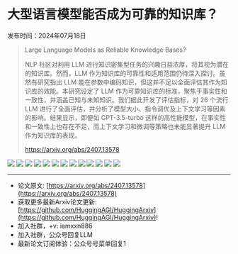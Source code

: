 # 大型语言模型能否成为可靠的知识库？
发布时间：2024年07月18日


> Large Language Models as Reliable Knowledge Bases?
>
> NLP 社区对利用 LLM 进行知识密集型任务的兴趣日益浓厚，将其视为潜在的知识库。然而，LLM 作为知识库的可靠性和适用范围仍待深入探讨。虽然有研究指出 LLM 能在参数中编码知识，但这并不足以全面评估其作为知识库的效能。本研究设定了 LLM 作为可靠知识库的标准，聚焦于事实性和一致性，并涵盖已知与未知知识。我们据此开发了评估指标，对 26 个流行 LLM 进行了全面评估，并分析了模型大小、指令调优及上下文学习等因素的影响。结果显示，即便如 GPT-3.5-turbo 这样的高性能模型，在事实性和一致性上也存在不足，而上下文学习和微调等策略也未能显著提升 LLM 作为知识库的表现。
>
> https://arxiv.org/abs/2407.13578

![](https://raw.githubusercontent.com/HuggingAGI/HuggingArxiv/main/paper_images/2407.13578/x1.png)
![](https://raw.githubusercontent.com/HuggingAGI/HuggingArxiv/main/paper_images/2407.13578/x2.png)
![](https://raw.githubusercontent.com/HuggingAGI/HuggingArxiv/main/paper_images/2407.13578/x3.png)
![](https://raw.githubusercontent.com/HuggingAGI/HuggingArxiv/main/paper_images/2407.13578/x4.png)
![](https://raw.githubusercontent.com/HuggingAGI/HuggingArxiv/main/paper_images/2407.13578/x5.png)
![](https://raw.githubusercontent.com/HuggingAGI/HuggingArxiv/main/paper_images/2407.13578/x6.png)
![](https://raw.githubusercontent.com/HuggingAGI/HuggingArxiv/main/paper_images/2407.13578/x7.png)
![](https://raw.githubusercontent.com/HuggingAGI/HuggingArxiv/main/paper_images/2407.13578/x8.png)
![](https://raw.githubusercontent.com/HuggingAGI/HuggingArxiv/main/paper_images/2407.13578/x9.png)
![](https://raw.githubusercontent.com/HuggingAGI/HuggingArxiv/main/paper_images/2407.13578/x10.png)
![](https://raw.githubusercontent.com/HuggingAGI/HuggingArxiv/main/paper_images/2407.13578/x11.png)
![](https://raw.githubusercontent.com/HuggingAGI/HuggingArxiv/main/paper_images/2407.13578/x12.png)
![](https://raw.githubusercontent.com/HuggingAGI/HuggingArxiv/main/paper_images/2407.13578/x13.png)

<hr />

- 论文原文: [https://arxiv.org/abs/2407.13578](https://arxiv.org/abs/2407.13578)
- 获取更多最新Arxiv论文更新: [https://github.com/HuggingAGI/HuggingArxiv](https://github.com/HuggingAGI/HuggingArxiv)!
- 加入社群，+v: iamxxn886
- 加入社群，公众号回复LLM
- 最新论文订阅体验：公众号号菜单回复1
